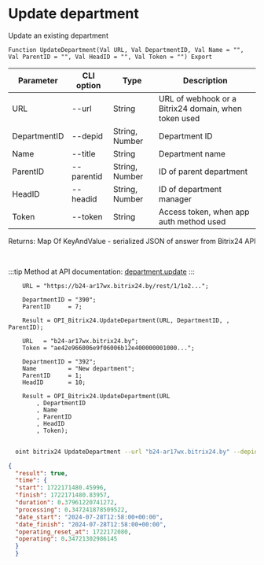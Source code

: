 ﻿---
sidebar_position: 2
---

# Update department
 Update an existing department



`Function UpdateDepartment(Val URL, Val DepartmentID, Val Name = "", Val ParentID = "", Val HeadID = "", Val Token = "") Export`

  | Parameter | CLI option | Type | Description |
  |-|-|-|-|
  | URL | --url | String | URL of webhook or a Bitrix24 domain, when token used |
  | DepartmentID | --depid | String, Number | Department ID |
  | Name | --title | String | Department name |
  | ParentID | --parentid | String, Number | ID of parent department |
  | HeadID | --headid | String, Number | ID of department manager |
  | Token | --token | String | Access token, when app auth method used |

  
  Returns:  Map Of KeyAndValue - serialized JSON of answer from Bitrix24 API

<br/>

:::tip
Method at API documentation: [department.update](https://dev.1c-bitrix.ru/rest_help/departments/department_update.php)
:::
<br/>


```bsl title="Code example"
    URL = "https://b24-ar17wx.bitrix24.by/rest/1/1o2...";

    DepartmentID = "390";
    ParentID     = 7;

    Result = OPI_Bitrix24.UpdateDepartment(URL, DepartmentID, , ParentID);

    URL   = "b24-ar17wx.bitrix24.by";
    Token = "ae42e966006e9f06006b12e400000001000...";

    DepartmentID = "392";
    Name         = "New department";
    ParentID     = 1;
    HeadID       = 10;

    Result = OPI_Bitrix24.UpdateDepartment(URL
        , DepartmentID
        , Name
        , ParentID
        , HeadID
        , Token);
```



```sh title="CLI command example"
    
  oint bitrix24 UpdateDepartment --url "b24-ar17wx.bitrix24.by" --depid "70" --title %title% --parentid "1" --headid "10" --token "fe3fa966006e9f06006b12e400000001000..."

```

```json title="Result"
{
  "result": true,
  "time": {
  "start": 1722171480.45996,
  "finish": 1722171480.83957,
  "duration": 0.37961220741272,
  "processing": 0.347241878509522,
  "date_start": "2024-07-28T12:58:00+00:00",
  "date_finish": "2024-07-28T12:58:00+00:00",
  "operating_reset_at": 1722172080,
  "operating": 0.34721302986145
  }
  }
```
